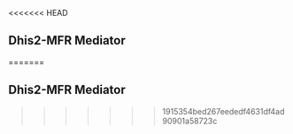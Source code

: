 <<<<<<< HEAD
## Dhis2-MFR Mediator
=======
## Dhis2-MFR Mediator
>>>>>>> 1915354bed267eededf4631df4ad90901a58723c
